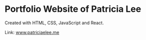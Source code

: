 # Portfolio Website of Patricia Lee

Created with HTML, CSS, JavaScript and React.

Link: www.patriciaelee.me